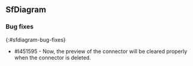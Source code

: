 ## SfDiagram

### Bug fixes
{:#sfdiagram-bug-fixes}

* \#I451595 - Now, the preview of the connector will be cleared properly when the connector is deleted.
